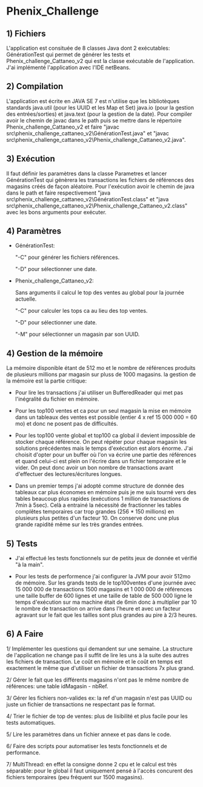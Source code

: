 # Phenix_Challenge
## 1) Fichiers
   
   L'application est consituée de 8 classes Java dont 2 exécutables: GénérationTest qui permet de générer les tests et Phenix_challenge_Cattaneo_v2 qui est la classe exécutable de l'application. J'ai implémenté l'application avec l'IDE netBeans.

## 2) Compilation

   L'application est écrite en JAVA SE 7 est n'utilise que les bibliotèques standards java.util (pour les UUID et les Map et Set) java.io (pour la gestion des entrées/sorties) et java.text (pour la gestion de la date).
   Pour compiler avoir le chemin de javac dans le path puis se mettre dans le répertoire Phenix_challenge_Cattaneo_v2 et faire "javac src\phenix_challenge_cattaneo_v2\GénérationTest.java" et "javac src\phenix_challenge_cattaneo_v2\Phenix_challenge_Cattaneo_v2.java".

## 3) Exécution

   Il faut définir les paramètres dans la classe Parametres et lancer GénérationTest qui génèrera les transactions les fichiers de références des magasins créés de façon aléatoire.
   Pour l'exécution avoir le chemin de java dans le path et faire respectivement "java src\phenix_challenge_cattaneo_v2\GénérationTest.class" et "java src\phenix_challenge_cattaneo_v2\Phenix_challenge_Cattaneo_v2.class" avec les bons arguments pour exécuter.
   
## 4) Paramètres

   - GénérationTest:
   
      "-C" pour générer les fichiers références.
      
      "-D" <AAAAMMJJ> pour sélectionner une date.
   
   - Phenix_challenge_Cattaneo_v2:
   
      Sans arguments il calcul le top des ventes au global pour la journée actuelle.
      
      "-C" pour calculer les tops ca au lieu des top ventes.
      
      "-D" <AAAAMMJJ> pour sélectionner une date.
   
      "-M" <UUID> pour sélectionner un magasin par son UUID.

## 4) Gestion de la mémoire

   La mémoire disponible étant de 512 mo et le nombre de références produits de plusieurs millions par magasin sur pluss de 1000 magasins. la gestion de la mémoire est la partie critique:
   
   -  Pour lire les transactions j'ai utiliser un BufferedReader qui met pas l'inégralité du fichier en mémoire. 
   
   -  Pour les top100 ventes et ca pour un seul magasin la mise en mémoire dans un tableaux des ventes est possible (entier 4 x ref 15 000 000 = 60 mo) et donc ne posent pas de difficultés. 
   
   -  Pour les top100 vente global et top100 ca global il devient impossible de stocker chaque référence. On peut répéter pour chaque magasin les solutions précédentes mais le temps d'exécution est alors énorme. J'ai choisit d'opter pour un buffer où l'on va écrire une partie des références et quand celui-ci est plein on l'écrire dans un fichier temporaire et le vider. On peut donc avoir un bon nombre de transactions avant d'effectuer des lectures/écritures longues.
   
   -  Dans un premier temps j'ai adopté comme structure de donnée des tableaux car plus économes en mémoire puis je me suis tourné vers des tables beaucoup plus rapides (exécutions 1 million de transactions de 7min à 5sec). Celà a entrainé la nécessité de fractionner les tables complêtes temporaires car trop grandes (256 * 150 millions) en plusieurs plus petites d'un facteur 10. On conserve donc une plus grande rapidité même sur les très grandes entrées.
   
## 5) Tests

   - J'ai effectué les tests fonctionnels sur de petits jeux de donnée et vérifié "à la main".
   
   - Pour les tests de performence j'ai configurer la JVM pour avoir 512mo de mémoire. Sur les grands tests de le top100ventes d'une journée avec 15 000 000 de transactions 1500 magasins et 1 000 000 de références une taille buffer de 600 lignes et une taille de table de 500 000 ligne le temps d'exécution sur ma machine était de 6min donc à multiplier par 10 le nombre de transaction on arrive dans l'heure et avec un facteur agravant sur le fait que les tailles sont plus grandes au pire à 2/3 heures.

## 6) A Faire

   1/ Implémenter les questions qui demandent sur une semaine. La structure de l'application ne change pas il suffit de lire les uns à la suite des autres les fichiers de transaction. Le coût en mémoire et le coût en temps est exactement le même que d'utiliser un fichier de transactions 7x plus grand.

   2/ Gérer le fait que les différents magasins n'ont pas le même nombre de références: une table idMagasin - nbRef.

   3/ Gérer les fichiers non-valides ex: la ref d'un magasin n'est pas UUID ou juste un fichier de transactions ne respectant pas le format.

   4/ Trier le fichier de top de ventes: plus de lisibilité et plus facile pour les tests automatiques.

   5/ Lire les paramètres dans un fichier annexe et pas dans le code.
   
   6/ Faire des scripts pour automatiser les tests fonctionnels et de performance.
      
   7/ MultiThread: en effet la consigne donne 2 cpu et le calcul est très séparable: pour le global il faut uniquement pensé à l'accès concurent des fichiers temporaires (peu fréquent sur 1500 magasins).
